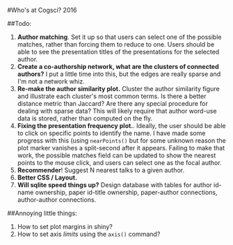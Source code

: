 #Who's at Cogsci? 2016

##Todo:

1. **Author matching**. Set it up so that users can select one of the possible matches, rather than forcing them to reduce to one. Users should be able to see the presentation titles of the presentations for the selected author.
2. **Create a co-authorship network, what are the clusters of connected authors?** I put a little time into this, but the edges are really sparse and I'm not a network whiz.
3. **Re-make the author similarity plot.** Cluster the author similarity figure and illustrate each cluster's most common terms. Is there a better distance metric than Jaccard? Are there any special procedure for dealing with sparse data? This will likely require that author word-use data is stored, rather than computed on the fly.
4. **Fixing the presentation frequency plot.**. Ideally, the user should be able to click on specific points to identify the name. I have made some progress with this (using `nearPoints()` but for some unknown reason the plot marker vanishes a split-second after it appears. Failing to make that work, the possible matches field can be updated to show the nearest points to the mouse click, and users can select one as the focal author. 
5. **Recommender**! Suggest N nearest talks to a given author.
6. **Better CSS / Layout.**
7. **Will sqlite speed things up?** Design database with tables for author id-name ownership, paper id-title ownership, paper-author connections, author-author connections.

##Annoying little things:

1. How to set plot margins in shiny?
2. How to set axis *limits* using the `axis()` command?
